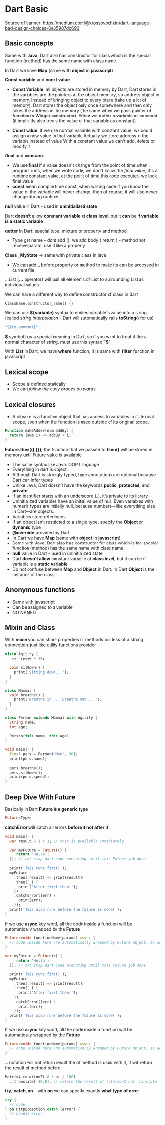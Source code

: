 # Dart Basic

Source of banner: https://medium.com/@krossovochkin/dart-language-bad-design-choices-6e35987dc693

## Basic concepts

Same with **Java**, Dart also has constructor for class which is the special function (method) has the same name with class name.

In Dart we have **Map** (same with **object** in **javascript**)

**Const variable** and **const value**

- **Const Variable**: all objects are stored in memory by Dart, Dart stores in the variables are the pointers at the object memory, so address object in memory. Instead of bringing object to every place (take up a lot of memory). Dart stores the object only once somewhere and then only takes the address in the memory (the same when we pass pointer of function to Widget constructor). When we define a variable as constant (it implicitly also treats the value of that variable as constant)

- **Const value**: if we use normal variable with constant value, we could assign a new value to that variable
Actually we store address in the variable instead of value
With a constant value we can't add, delete or modify it

**final** and **constant**:
- We use **final** if a value doesn't change from the point of time when program runs, when we write code, we don't know the *final value*, it's a runtime constant value, at the point of time this code executes, we lock final value
- **const** mean compile time const, when writing code if you know the value of the variable will never change, then of course, it will also never change during runtime

**null** value in Dart - used in **uninitialized state**

Dart **doesn't** allow **constant variable at class level**, but it **can** be **if variable is a static variable**

**getter** in Dart: special type, mixture of property and method
- Type get name - dont add (), we add body {
	return 
} - method not receive param, use it like a property


**Class _MyState** -> same with private class in java
- We can add **_** before property or method to make its can be accessed in current file

...List (**...** operator) will pull all elements of List to surrounding List as individual values

We can have a different way to define constructor of class in dart

```dart
ClassName.constructor_name() {}
```

We can use **${variable}** syntax to embed variable's value into a string (called *string interpolation* - Dart will automatically calls **toString()** for us)

```dart
"${tx.ammount}"
```

**$** symbol has a special meaning in Dart, so if you want to treat it like a normal character of string, must use this syntax **"\$"**

With **List** in Dart, we have **where** function, it is same with **filter** function in javascript

## Lexical scope

- Scope is defined statically
- We can *follow the curly braces outwards*

## Lexical closures

- A closure is a function object that has access to variables in its lexical scope, even when the function is used outside of its original scope.

```dart
Function makeAdder(num addBy) {
  return (num i) => addBy + i;
}
```

**Future.then(() {});** the function that we passed to **then()** will be stored in memory until Future value is available

- The same syntax like Java. OOP Language
- Everything in dart is object
- Although Dart is strongly typed, type annotations are optional because Dart can infer types
- Unlike Java, Dart doesn’t have the keywords **public**, **protected**, and **private**.
- If an identifier starts with an underscore (_), it’s private to its library
- Uninitialized variables have an initial value of null. Even variables with numeric types are initially null, because numbers—like everything else in Dart—are objects.
- Variables store references
- If an object isn’t restricted to a single type, specify the **Object** or **dynamic** type
- **@override** provided by Dart
- In Dart we have **Map** (same with **object** in **javascript**)
- Same with Java, Dart also has constructor for class which is the special function (method) has the same name with class name.
- **null** value in Dart - used in uninitialized state
- Dart **doesn’t allow** constant variable at **class level**, but it can be if variable is a **static variable**
- Do not confuse between **Map** and **Object** in Dart. In Dart **Object** is the instance of the class

## Anonymous functions

- Same with javascript
- Can be assigned to a variable
- NO NAMED

## Mixin and Class

With **mixin** you can share properties or methods but less of a strong connection, just like utility functions provider

```dart
mixin Agility {
   var speed = 10;
  
  void sitDown() {
    print('Sitting down...');
  }
}

class Mammal {
  void breathe() {
    print('Breathe in ... Breathe out ...');
  }
}

class Person extends Mammal with Agility {
  String name;
  int age;
  
  Person(this.name, this.age);
}

void main() {
  final pers = Person('Max', 30);
  print(pers.name);
  
  pers.breathe();
  pers.sitDown();
  print(pers.speed);
}
```

## Deep Dive With Future

Basically in Dart **Future is a generic type**

```dart
Future<Type>
```

**catchError** will catch all errors **before it not after it**

```dart
void main() {
  var result = 1 + 1; // this is available immediately

  var myFuture = Future(() {
     return 'Hello';
  }); // not stop dart code executing until this Future job done
  
  print('This runs first!');
  myFuture
    .then((result) => print(result))
    .then((_) {
      print('After first then!');
    })
    .catchError((err) {
      print(err);
    });
  print('This also runs before the future is done!');
}
```

If we use **async** key word, all the code inside a function will be automatically wrapped by the **Future**

```dart
Future<void> functionName(params) async {
  // code inside here are automatically wrapped by Future object, so we do not need to use return keyword here
}

var myFuture = Future(() {
     return 'Hello';
  }); // not stop dart code executing until this Future job done
  
  print('This runs first!');
  myFuture
    .then((result) => print(result))
    .then((_) {
      print('After first then!');
    })
    .catchError((err) {
      print(err);
    });
  print('This also runs before the future is done!');
}
```

If we use **async** key word, all the code inside a function will be automatically wrapped by the **Future**

```dart
Future<void> functionName(params) async {
  // code inside here are automatically wrapped by Future object, so we do not need to use return keyword here
}
```

**..** notation will not return result the of method is used with it, it will return the result of method before

```dart
Matrix4.rotationZ(-8 * pi / 180)
  ..translate(-10.0), // return the result of rotationZ not translate
```

**try**, **catch**, **on** - with **on** we can specify exactly **what type of error**

```dart
try {
  // code
} on HttpException catch (error) {
  // handle error
}
```
